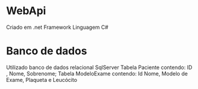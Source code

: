 # WebApi

Criado em .net Framework 
Linguagem C#

# Banco de dados
Utilizado banco de dados relacional SqlServer
Tabela Paciente contendo: ID , Nome, Sobrenome;
Tabela ModeloExame contendo: Id Nome, Modelo de Exame, Plaqueta e Leucócito

